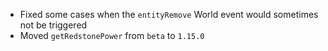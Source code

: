 

-   Fixed some cases when the `entityRemove` World event would sometimes not be triggered
-   Moved `getRedstonePower` from `beta` to `1.15.0`

